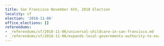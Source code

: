 ```yaml
---
title: San Francisco November 6th, 2018 Election
locality: sf
election: '2018-11-06'
office_elections: []
referendums:
- _referendums/sf/2018-11-06/universal-childcare-in-san-francisco.md
- _referendums/sf/2018-11-06/expands-local-governments-authority-to-enact-rent-control-on-residential-property-intiative-statute-17-0041-.md
---
```

